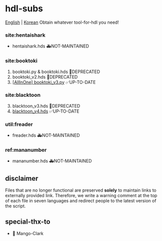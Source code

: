 # hdl-subs
[English](https://github.com/STR-HK/hdl-stubs) | [Korean](https://github.com/STR-HK/hdl-stubs/blob/main/%EB%82%98%EB%A5%BC%EC%9D%BD%EC%96%B4.md)
Obtain whatever tool-for-hdl you need!

### site:hentaishark
- hentaishark.hds 🚑️NOT-MAINTAINED

### site:booktoki
1. booktoki.py & booktoki.hds 🚨DEPRECATED
2. booktoki_v2.hds 🚨DEPRECATED
3. [[AllInOne] booktoki_v3.py](https://raw.githubusercontent.com/STR-HK/hdl-stubs/main/%5BAllInOne%5D%20booktoki_v3.py) ✅UP-TO-DATE

### site:blacktoon
3. blacktoon_v3.hds 🚨DEPRECATED
4. [blacktoon_v4.hds](https://raw.githubusercontent.com/STR-HK/hdl-stubs/main/blacktoon_v4.hds) ✅UP-TO-DATE

### util:freader
- freader.hds 🚑️NOT-MAINTAINED

### ref:mananumber
- mananumber.hds 🚑️NOT-MAINTAINED

## disclaimer
Files that are no longer functional are preserved **solely** to maintain links to externally provided link. 
Therefore, we write a warning comment at the top of each file in seven languages and redirect people to the latest version of the script.

## special-thx-to
- 🎉 Mango-Clark
